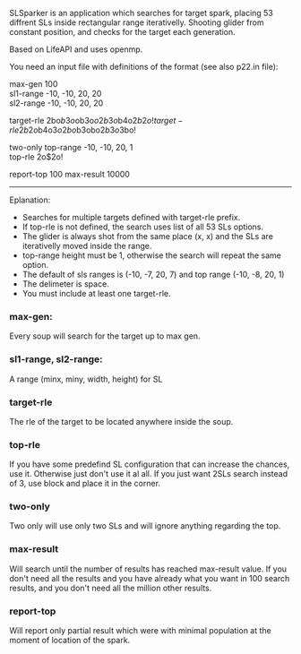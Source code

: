 SLSparker is an application which searches for target spark, placing 53 diffrent SLs inside rectangular range iterativelly. Shooting glider from constant position, and checks for the target each generation. 

Based on LifeAPI and uses openmp. 

You need an input file with definitions of the format (see also p22.in file): 

max-gen 100  
sl1-range -10, -10, 20, 20  
sl2-range -10, -10, 20, 20  

target-rle 2bo$b3o$ob3o$o2b3o$b4o$2b2o!  
target-rle 2b2o$b4o$3o2bo$b3obo$2b3o$3bo!  

two-only
top-range -10, -10, 20, 1  
top-rle 2o$2o!  

report-top 100
max-result 10000

--------------

Eplanation: 

- Searches for multiple targets defined with target-rle prefix. 
- If top-rle is not defined, the search uses list of all 53 SLs options. 
- The glider is always shot from the same place (x, x) and the SLs are iterativelly moved inside the range. 
- top-range height must be 1, otherwise the search will repeat the same option. 
- The default of sls ranges is (-10, -7, 20, 7) and top range (-10, -8, 20, 1)
- The delimeter is space. 
- You must include at least one target-rle. 


### max-gen: 
Every soup will search for the target up to max gen. 

### sl1-range, sl2-range: 
A range (minx, miny, width, height) for SL 

### target-rle
The rle of the target to be located anywhere inside the soup. 

### top-rle
If you have some predefind SL configuration that can increase the chances, use it. Otherwise just don't use it al all. 
If you just want 2SLs search instead of 3, use block and place it in the corner. 

### two-only
Two only will use only two SLs and will ignore anything regarding the top.

### max-result
Will search until the number of results has reached max-result value. If you don't need all the results and you have already what you want in 100 search results, and you don't need all the million other results. 

### report-top
Will report only partial result which were with minimal population at the moment of location of the spark. 


	
